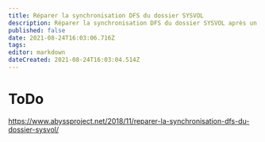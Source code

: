 ```yaml
---
title: Réparer la synchronisation DFS du dossier SYSVOL
description: Réparer la synchronisation DFS du dossier SYSVOL après un crash de la synchronisation AD
published: false
date: 2021-08-24T16:03:06.716Z
tags: 
editor: markdown
dateCreated: 2021-08-24T16:03:04.514Z
---
```


# ToDo
https://www.abyssproject.net/2018/11/reparer-la-synchronisation-dfs-du-dossier-sysvol/
